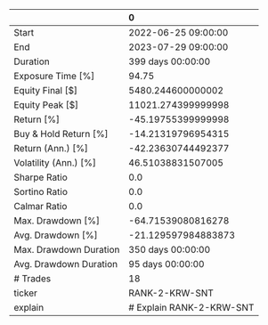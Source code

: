 |                        | 0                        |
|:-----------------------|:-------------------------|
| Start                  | 2022-06-25 09:00:00      |
| End                    | 2023-07-29 09:00:00      |
| Duration               | 399 days 00:00:00        |
| Exposure Time [%]      | 94.75                    |
| Equity Final [$]       | 5480.244600000002        |
| Equity Peak [$]        | 11021.274399999998       |
| Return [%]             | -45.19755399999998       |
| Buy & Hold Return [%]  | -14.21319796954315       |
| Return (Ann.) [%]      | -42.23630744492377       |
| Volatility (Ann.) [%]  | 46.51038831507005        |
| Sharpe Ratio           | 0.0                      |
| Sortino Ratio          | 0.0                      |
| Calmar Ratio           | 0.0                      |
| Max. Drawdown [%]      | -64.71539080816278       |
| Avg. Drawdown [%]      | -21.129597984883873      |
| Max. Drawdown Duration | 350 days 00:00:00        |
| Avg. Drawdown Duration | 95 days 00:00:00         |
| # Trades               | 18                       |
| ticker                 | RANK-2-KRW-SNT           |
| explain                | # Explain RANK-2-KRW-SNT |